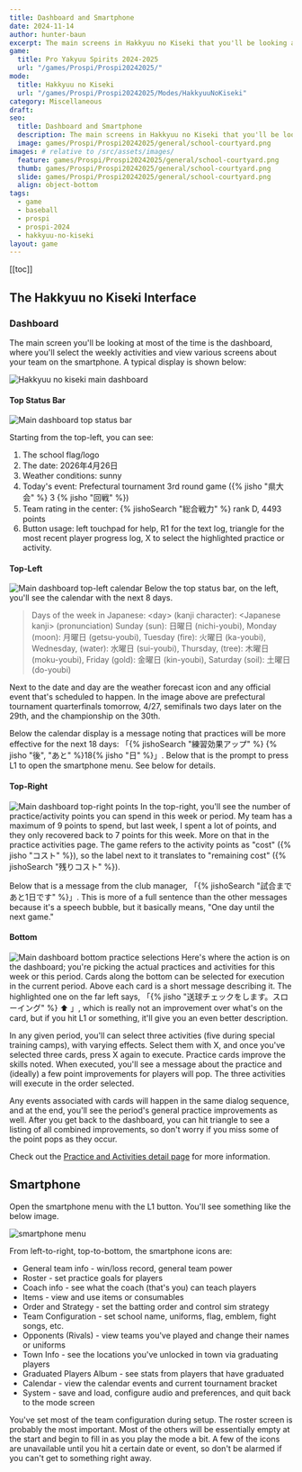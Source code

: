 ```yaml
---
title: Dashboard and Smartphone
date: 2024-11-14
author: hunter-baun
excerpt: The main screens in Hakkyuu no Kiseki that you'll be looking at most of the time
game: 
  title: Pro Yakyuu Spirits 2024-2025
  url: "/games/Prospi/Prospi20242025/"
mode: 
  title: Hakkyuu no Kiseki
  url: "/games/Prospi/Prospi20242025/Modes/HakkyuuNoKiseki"
category: Miscellaneous
draft: 
seo:
  title: Dashboard and Smartphone
  description: The main screens in Hakkyuu no Kiseki that you'll be looking at most of the time
  image: games/Prospi/Prospi20242025/general/school-courtyard.png
images: # relative to /src/assets/images/
  feature: games/Prospi/Prospi20242025/general/school-courtyard.png
  thumb: games/Prospi/Prospi20242025/general/school-courtyard.png
  slide: games/Prospi/Prospi20242025/general/school-courtyard.png
  align: object-bottom
tags:
  - game
  - baseball
  - prospi
  - prospi-2024
  - hakkyuu-no-kiseki
layout: game
---
```

[[toc]]
## The Hakkyuu no Kiseki Interface

### Dashboard
The main screen you'll be looking at most of the time is the dashboard, where you'll select the weekly activities and view various screens about your team on the smartphone. A typical display is shown below:

![Hakkyuu no kiseki main dashboard](/assets/images/games/Prospi/Prospi20242025/HakkyuNoKiseki/General/main-dashboard.png)

#### Top Status Bar
![Main dashboard top status bar](/assets/images/games/Prospi/Prospi20242025/HakkyuNoKiseki/General/main-dashboard-top.png)

Starting from the top-left, you can see:
1. The school flag/logo
2. The date: 2026年4月26日
3. Weather conditions: sunny
4. Today's event: Prefectural tournament 3rd round game ({% jisho "県大会" %} 3 {% jisho "回戦" %})
5. Team rating in the center: {% jishoSearch "総合戦力" %} rank D, 4493 points
6. Button usage: left touchpad for help, R1 for the text log, triangle for the most recent player progress log, X to select the highlighted practice or activity.

#### Top-Left
![Main dashboard top-left calendar](/assets/images/games/Prospi/Prospi20242025/HakkyuNoKiseki/General/main-dashboard-top-left.png)
Below the top status bar, on the left, you'll see the calendar with the next 8 days. 

> Days of the week in Japanese: &lt;day&gt; (kanji character): &lt;Japanese kanji&gt; (pronunciation)
> Sunday (sun): 日曜日 (nichi-youbi), Monday (moon): 月曜日 (getsu-youbi), Tuesday (fire): 火曜日 (ka-youbi), Wednesday, (water): 水曜日 (sui-youbi), Thursday, (tree): 木曜日 (moku-youbi), Friday (gold): 金曜日 (kin-youbi), Saturday (soil): 土曜日 (do-youbi)

Next to the date and day are the weather forecast icon and any official event that's scheduled to happen. In the image above are prefectural tournament quarterfinals tomorrow, 4/27, semifinals two days later on the 29th, and the championship on the 30th.

Below the calendar display is a message noting that practices will be more effective for the next 18 days: 「{% jishoSearch "練習効果アップ" %} {% jisho "後", "あと" %}18{% jisho "日" %}」. Below that is the prompt to press L1 to open the smartphone menu. See below for details.

#### Top-Right
![Main dashboard top-right points](/assets/images/games/Prospi/Prospi20242025/HakkyuNoKiseki/General/main-dashboard-top-right.png)
In the top-right, you'll see the number of practice/activity points you can spend in this week or period. My team has a maximum of 9 points to spend, but last week, I spent a lot of points, and they only recovered back to 7 points for this week. More on that in the practice activities page. The game refers to the activity points as "cost" ({% jisho "コスト" %}), so the label next to it translates to "remaining cost" ({% jishoSearch "残りコスト" %}).

Below that is a message from the club manager, 「{% jishoSearch "試合まであと1日です" %}」. This is more of a full sentence than the other messages because it's a speech bubble, but it basically means, "One day until the next game."

#### Bottom
![Main dashboard bottom practice selections](/assets/images/games/Prospi/Prospi20242025/HakkyuNoKiseki/General/main-dashboard-bottom.png)
Here's where the action is on the dashboard; you're picking the actual practices and activities for this week or this period. Cards along the bottom can be selected for execution in the current period. Above each card is a short message describing it. The highlighted one on the far left says, 「{% jisho "送球チェックをします。スローイング" %} :arrow_up: 」, which is really not an improvement over what's on the card, but if you hit L1 or something, it'll give you an even better description.

In any given period, you'll can select three activities (five during special training camps), with varying effects. Select them with X, and once you've selected three cards, press X again to execute. Practice cards improve the skills noted. When executed, you'll see a message about the practice and (ideally) a few point improvements for players will pop. The three activities will execute in the order selected.

Any events associated with cards will happen in the same dialog sequence, and at the end, you'll see the period's general practice improvements as well. After you get back to the dashboard, you can hit triangle to see a listing of all combined improvements, so don't worry if you miss some of the point pops as they occur.

Check out the [Practice and Activities detail page](../Practicing) for more information.

## Smartphone
Open the smartphone menu with the L1 button. You'll see something like the below image.

![smartphone menu](/assets/images/games/Prospi/Prospi20242025/HakkyuNoKiseki/General/smartphone-menu.png)

From left-to-right, top-to-bottom, the smartphone icons are:
* General team info - win/loss record, general team power
* Roster - set practice goals for players
* Coach info - see what the coach (that's you) can teach players
* Items - view and use items or consumables
* Order and Strategy - set the batting order and control sim strategy
* Team Configuration - set school name, uniforms, flag, emblem, fight songs, etc.
* Opponents (Rivals) - view teams you've played and change their names or uniforms
* Town Info - see the locations you've unlocked in town via graduating players
* Graduated Players Album - see stats from players that have graduated
* Calendar - view the calendar events and current tournament bracket
* System - save and load, configure audio and preferences, and quit back to the mode screen

You've set most of the team configuration during setup. The roster screen is probably the most important. Most of the others will be essentially empty at the start and begin to fill in as you play the mode a bit. A few of the icons are unavailable until you hit a certain date or event, so don't be alarmed if you can't get to something right away.